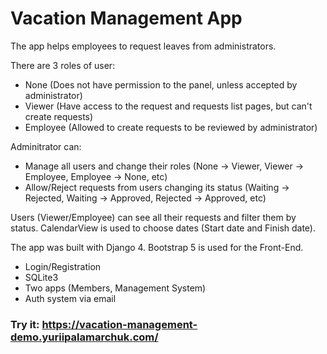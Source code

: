 # Vacation Management App

The app helps employees to request leaves from administrators.

There are 3 roles of user:
- None (Does not have permission to the panel, unless accepted by administrator)
- Viewer (Have access to the request and requests list pages, but can't create requests)
- Employee (Allowed to create requests to be reviewed by administrator)

Adminitrator can:
- Manage all users and change their roles (None -> Viewer, Viewer -> Employee, Employee -> None, etc)
- Allow/Reject requests from users changing its status (Waiting -> Rejected, Waiting -> Approved, Rejected -> Approved, etc)

Users (Viewer/Employee) can see all their requests and filter them by status. CalendarView is used to choose dates (Start date and Finish date).

The app was built with Django 4. Bootstrap 5 is used for the Front-End.
- Login/Registration
- SQLite3
- Two apps (Members, Management System)
- Auth system via email

### Try it: https://vacation-management-demo.yuriipalamarchuk.com/
